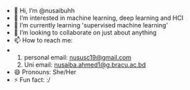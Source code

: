 - 👋 Hi, I’m @nusaibuhh
- 👀 I’m interested in machine learning, deep learning and HCI
- 🌱 I’m currently learning 'supervised machine learning'
- 💞️ I’m looking to collaborate on just about anything
- 📫 How to reach me:
-   1) personal email: nususc19@gmail.com
    2) Uni email: nusaiba.ahmed1@g.bracu.ac.bd
- 😄 Pronouns: She/Her
- ⚡ Fun fact: :/

<!---
nusaibuhh/nusaibuhh is a ✨ special ✨ repository because its `README.md` (this file) appears on your GitHub profile.
You can click the Preview link to take a look at your changes.
--->

